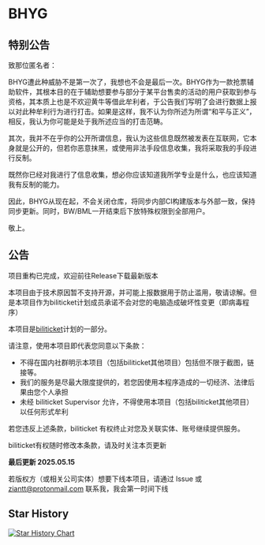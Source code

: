 # BHYG

## 特别公告

致那位匿名者：

BHYG遭此种威胁不是第一次了，我想也不会是最后一次。BHYG作为一款抢票辅助软件，其根本目的在于辅助想要参与部分于某平台售卖的活动的用户获取到参与资格，其本质上也是不欢迎黄牛等借此牟利者，于公告我们写明了会进行数据上报以对此种牟利行为进行打击。如果是这样，我不认为你所述为所谓“和平与正义”，相反，我认为你可能是处于我所述应当的打击范畴。

其次，我并不在乎你的公开所谓信息，我认为这些信息既然被发表在互联网，它本身就是公开的，但若你恶意抹黑，或使用非法手段信息收集，我将采取我的手段进行反制。

既然你已经对我进行了信息收集，想必你应该知道我所学专业是什么，也应该知道我有反制的能力。

因此，BHYG从现在起，不会关闭仓库，将同步内部CI构建版本与外部一致，保持同步更新。同时，BW/BML一开结束后下放特殊权限到全部用户。

敬上。

## 公告

项目重构已完成，欢迎前往Release下载最新版本

本项目由于技术原因暂不支持开源，并可能上报数据用于防止滥用，敬请谅解。但是本项目作为biliticket计划成员承诺不会对您的电脑造成破坏性变更（即病毒程序）

本项目是[biliticket](https://github.com/biliticket)计划的一部分。

请注意，使用本项目即代表您同意以下条款：

- 不得在国内社群明示本项目（包括biliticket其他项目）包括但不限于截图，链接等。
- 我们的服务是尽最大限度提供的，若您因使用本程序造成的一切经济、法律后果由您个人承担
- 未经 biliticket Supervisor 允许，不得使用本项目（包括biliticket其他项目）以任何形式牟利

若您违反上述条款，biliticket 有权终止对您及关联实体、账号继续提供服务。

biliticket有权随时修改本条款，请及时关注本页更新

**最后更新 2025.05.15**

若版权方（或相关公司实体）想要下线本项目，请通过 Issue 或 ziantt@protonmail.com 联系我，我会第一时间下线

## Star History

<a href="https://star-history.com/#biliticket/BHYG&Date">
 <picture>
   <source media="(prefers-color-scheme: dark)" srcset="https://api.star-history.com/svg?repos=biliticket/BHYG&type=Date&theme=dark" />
   <source media="(prefers-color-scheme: light)" srcset="https://api.star-history.com/svg?repos=biliticket/BHYG&type=Date" />
   <img alt="Star History Chart" src="https://api.star-history.com/svg?repos=biliticket/BHYG&type=Date" />
 </picture>
</a>

